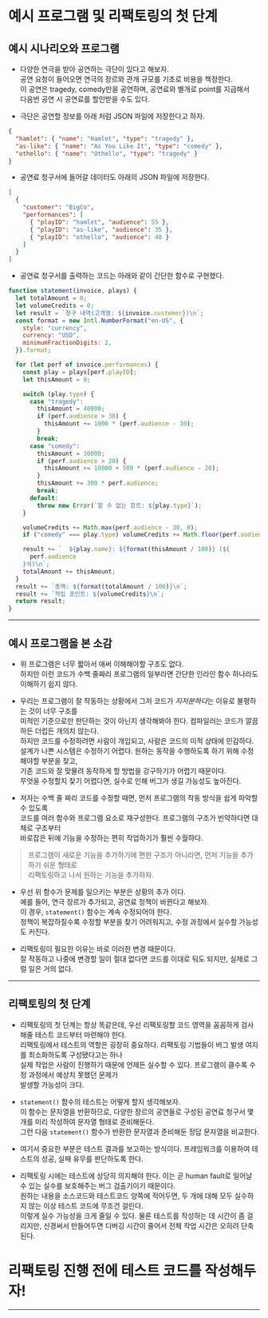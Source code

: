 # 예시 프로그램 및 리팩토링의 첫 단계

<h2>예시 시나리오와 프로그램</h2>

- 다양한 연극을 받아 공연하는 극단이 있다고 해보자.  
  공연 요청이 들어오면 연극의 장르와 관개 규모를 기초로 비용을 책정한다.  
  이 공연은 tragedy, comedy만을 공연하며, 공연료와 별개로 point를 지급해서  
  다음번 공연 시 공연료를 할인받을 수도 있다.

- 극단은 공연할 정보를 아래 처럼 JSON 파일에 저장한다고 하자.

```json
{
  "hamlet": { "name": "Hamlet", "type": "tragedy" },
  "as-like": { "name": "As You Like It", "type": "comedy" },
  "othello": { "name": "Othello", "type": "tragedy" }
}
```

- 공연료 청구서에 들어갈 데이터도 아래의 JSON 파일에 저장한다.

```json
[
  {
    "customer": "BigCo",
    "performances": [
      { "playID": "hamlet", "audience": 55 },
      { "playID": "as-like", "audience": 35 },
      { "playID": "othello", "audience": 40 }
    ]
  }
]
```

- 공연료 청구서를 출력하는 코드는 아래와 같이 간단한 함수로 구현했다.

```js
function statement(invoice, plays) {
  let totalAmount = 0;
  let volumeCredits = 0;
  let result = `청구 내역(고객명: ${invoice.customer})\n`;
  const format = new Intl.NumberFormat("en-US", {
    style: "currency",
    currency: "USD",
    minimumFractionDigits: 2,
  }).format;

  for (let perf of invoice.performances) {
    const play = plays[perf.playID];
    let thisAmount = 0;

    switch (play.type) {
      case "tragedy":
        thisAmount = 40000;
        if (perf.audience > 30) {
          thisAmount += 1000 * (perf.audience - 30);
        }
        break;
      case "comedy":
        thisAmount = 30000;
        if (perf.audience > 20) {
          thisAmount += 10000 + 500 * (perf.audience - 20);
        }
        thisAmount += 300 * perf.audience;
        break;
      default:
        throw new Error(`알 수 없는 장르: ${play.type}`);
    }

    volumeCredits += Math.max(perf.audience - 30, 0);
    if ("comedy" === play.type) volumeCredits += Math.floor(perf.audience / 5);

    result += `  ${play.name}: ${format(thisAmount / 100)} (${
      perf.audience
    }석)\n`;
    totalAmount += thisAmount;
  }
  result += `총액: ${format(totalAmount / 100)}\n`;
  result += `적립 포인트: ${volumeCredits}\n`;
  return result;
}
```

<hr/>

<h2>예시 프로그램을 본 소감</h2>

- 위 프로그램은 너무 짧아서 애써 이해해야할 구조도 없다.  
  하지만 이런 코드가 수백 줄짜리 프로그램의 일부라면 간단한 인라인 함수 하나라도 이해하기 쉽지 않다.

- 우리는 프로그램이 잘 작동하는 상황에서 그저 코드가 *지저분하다*는 이유로 불평하는 것이 너무 구조를  
  미적인 기준으로만 판단하는 것이 아닌지 생각해봐야 한다. 컴파일러는 코드가 깔끔하든 더럽든 개의치 않는다.  
  하지만 코드를 수정하려면 사람이 개입되고, 사람은 코드의 미적 상태에 민감하다.  
  설계가 나쁜 시스템은 수정하기 어렵다. 원하는 동작을 수행하도록 하기 위해 수정해야할 부분을 찾고,  
  기존 코드와 잘 맞물려 동작하게 할 방법을 강구하기가 어렵기 때문이다.  
  무엇을 수정할지 찾기 어렵다면, 실수로 인해 버그가 생길 가능성도 높아진다.

- 저자는 수백 줄 짜리 코드를 수정할 때면, 먼저 프로그램의 작동 방식을 쉽게 파악할 수 있도록  
  코드를 여러 함수와 프로그램 요소로 재구성한다. 프로그램의 구조가 빈약하다면 대체로 구조부터  
  바로잡은 뒤에 기능을 수정하는 편히 작업하기가 훨씬 수월하다.

> 프로그램이 새로운 기능을 추가하기에 편한 구조가 아니라면, 먼저 기능을 추가하기 쉬운 형태로  
> 리팩토링하고 나서 원하는 기능을 추가하자.

- 우선 위 함수가 문제를 일으키는 부분은 상황의 추가 이다.  
  예를 들어, 연극 장르가 추가되고, 공연료 정책이 바뀐다고 해보자.  
  이 경우, `statement()` 함수는 계속 수정되어야 한다.  
  정책이 복잡하질수록 수정할 부분을 찾기 어려워지고, 수정 과정에서 실수할 가능성도 커진다.

- 리팩토링이 필요한 이유는 바로 이러한 변경 때문이다.  
  잘 작동하고 나중에 변경할 일이 절대 없다면 코드를 이대로 둬도 되지만, 실제로 그럴 일은 거의 없다.

<hr/>

<h2>리팩토링의 첫 단계</h2>

- 리팩토링의 첫 단계는 항상 똑같은데, 우선 리팩토링할 코드 영역을 꼼꼼하게 검사해줄 테스트 코드부터 마련해야 한다.  
  리팩토링에서 테스트의 역할은 굉장히 중요하다. 리팩토링 기법들이 버그 발생 여지를 최소화하도록 구성됐다고는 하나  
  실제 작업은 사람이 진행하기 때문에 언제든 실수할 수 있다. 프로그램이 클수록 수정 과정에서 예상치 못했던 문제가  
  발생할 가능성이 크다.

- `statement()` 함수의 테스트는 어떻게 할지 생각해보자.  
  이 함수는 문자열을 반환하므로, 다양한 장르의 공연들로 구성된 공연료 청구서 몇 개를 미리 작성하여 문자열 형태로 준비해둔다.  
  그런 다음 `statement()` 함수가 반환한 문자열과 준비해둔 정답 문자열을 비교한다.

- 여기서 중요한 부분은 테스트 결과를 보고하는 방식이다. 프레임워크를 이용하여 테스트의 성공, 실패 유무를 판단하도록 한다.

- 리팩토링 시에는 테스트에 상당히 의지해야 한다. 이는 곧 human fault로 일어날 수 있는 실수를 보호해주는 버그 검출기이기 때문이다.  
  원하는 내용을 소스코드와 테스트코드 양쪽에 적어두면, 두 개에 대해 모두 실수하지 않는 이상 테스트 코드에 무조건 걸린다.  
  이렇게 실수 가능성을 크게 줄일 수 있다. 물론 테스트를 작성하는 데 시간이 좀 걸리지만, 신경써서 만들어두면 디버깅
  시간이 줄어서 전체 작업 시간은 오히려 단축된다.

# 리팩토링 진행 전에 테스트 코드를 작성해두자!

<hr/>
